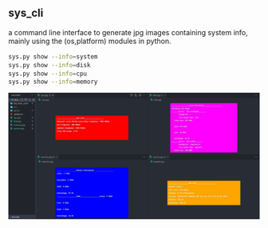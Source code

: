 ## sys_cli

a command line interface to generate jpg images containing system info, mainly using the (os,platform) modules in python.

```bash
sys.py show --info=system
sys.py show --info=disk
sys.py show --info=cpu
sys.py show --info=memory
```

![example](screen.png)
